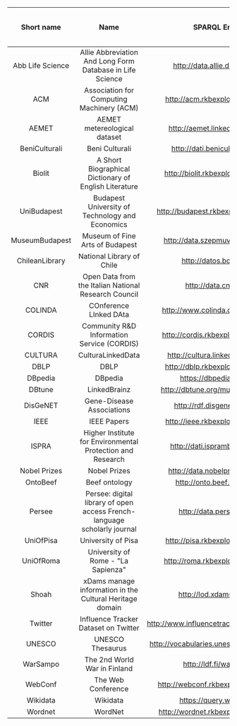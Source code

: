|   **Short name**   |                                  **Name**                                  |              **SPARQL Endpoint**              |     **Entities count** | **Entities label count** | **Properties count** | **Properties label count** | **Entities Label coverage** |  **Properties Label coverage**    |       **Entities Label Readability** |  **Properties Label Readability**    |      **Entities Label Uniqueness** |  **Properties Label Uniqueness** | **Virtual Assistant Readiness score**|
|:----------------:|:------------------------------------------------------------------------:|:-------------------------------------------:|--------------:|----------:|--------------:|----------:|--------------:|----------:|-----------:|----------:|----------:|----------:|------------:|
| Abb Life Science | Allie Abbreviation And Long Form Database in Life Science                | http://data.allie.dbcls.jp/sparql           |  1000057 |               676328 |        202 |                     21 |                  67.63% |                    10.40% |                     75.00% |                       98.00% |                    97.00% |                      99.00% |                            53.56% |
| ACM              | Association for Computing Machinery (ACM)                                | http://acm.rkbexplorer.com/sparql/          |    45077 |                39591 |        226 |                    101 |                  87.83% |                    44.69% |                     50.00% |                       40.00% |                    99.50% |                      99.00% |                            53.68% |
| AEMET            | AEMET metereological dataset                                             | http://aemet.linkeddata.es/sparql           |    10103 |                 9643 |         23 |                     23 |                  95.45% |                   100.00% |                      4.00% |                      100.00% |                    99.60% |                     100.00% |                            59.70% |
| BeniCulturali    | Beni Culturali                                                           | http://dati.beniculturali.it/sparql         |     5840 |                 1874 |        300 |                     56 |                  32.09% |                    18.67% |                     94.00% |                       99.00% |                    97.00% |                      95.00% |                            64.07% |
| Biolit           | A Short Biographical Dictionary of English Literature                    | http://biolit.rkbexplorer.com/sparql/       |     1741 |                    0 |         44 |                      8 |                  97.47% |                    18.18% |                     81.00% |                       95.00% |                    99.50% |                      95.00% |                            58.67% |
| UniBudapest      | Budapest University of Technology and Economics                          | http://budapest.rkbexplorer.com/sparql/     |     7872 |                  452 |         90 |                      0 |                   5.74% |                     0.00% |                      6.00% |                       61.00% |                    99.60% |                      91.60% |                            20.72% |
| MuseumBudapest   | Museum of Fine Arts of Budapest                                          | http://data.szepmuveszeti.hu/sparql         |    10218 |                  668 |        225 |                     28 |                   6.54% |                    12.44% |                     76.00% |                       98.00% |                    86.00% |                      98.00% |                            50.21% |
| ChileanLibrary   | National Library of Chile                                                | http://datos.bcn.cl/sparql                  |   100011 |                    0 |         32 |                      0 |                   0.00% |                     0.00% |                     28.00% |                      100.00% |                    47.00% |                      97.00% |                            20.60% |
| CNR              | Open Data from the Italian National Research Council                     | http://data.cnr.it/sparql                   |    10220 |                 9812 |        180 |                     40 |                  96.01% |                    22.22% |                      3.50% |                       99.00% |                    99.80% |                      95.00% |                            29.29% |
| COLINDA          | COnference LInked DAta                                                   | http://www.colinda.org/endpoint.php         |     8905 |                 8337 |         14 |                      0 |                  93.62% |                     0.00% |                     93.00% |                      100.00% |                    99.00% |                     100.00% |                            57.00% |
| CORDIS           | Community R&D Information Service (CORDIS)                               | http://cordis.rkbexplorer.com/sparql/       |   528851 |               417866 |        226 |                    101 |                  79.01% |                    44.69% |                     46.00% |                       43.00% |                    95.00% |                      99.00% |                            54.08% |
| CULTURA          | CulturaLinkedData                                                        | http://cultura.linkeddata.es/sparql         |    10103 |                 1223 |        354 |                    239 |                  12.11% |                    67.51% |                     96.00% |                       90.00% |                    94.00% |                      50.00% |                            50.84% |
| DBLP             | DBLP                                                                     | http://dblp.rkbexplorer.com/sparql/         |     3430 |                 3225 |        217 |                    106 |                  94.02% |                    48.85% |                     14.00% |                       48.00% |                    99.95% |                      98.60% |                            44.86% |
| DBpedia          | DBpedia                                                                  | https://dbpedia.org/sparql                  |    29260 |                29224 |       5000 |                   5000 |                  99.88% |                   100.00% |                     62.00% |                       86.00% |                    99.95% |                      99.96% |                            84.74% |
| DBtune           | LinkedBrainz                                                             | http://dbtune.org/musicbrainz/snorql/       |    48006 |                    0 |        381 |                      0 |                   0.00% |                     0.00% |                     55.00% |                       99.00% |                    86.00% |                      99.80% |                            39.20% |
| DisGeNET         | Gene-Disease Associations                                                | http://rdf.disgenet.org/sparql/             |   726614 |               600788 |        627 |                    157 |                  82.68% |                    25.04% |                     25.00% |                       84.00% |                    97.00% |                      97.00% |                            39.42% |
| IEEE             | IEEE Papers                                                              | http://ieee.rkbexplorer.com/sparql/         |    15430 |                10093 |         81 |                     16 |                  65.41% |                    19.75% |                     18.00% |                       81.00% |                    95.00% |                      92.00% |                            33.50% |
| ISPRA            | Higher Institute for Environmental Protection and Research               | http://dati.isprambiente.it/sparql          |    20330 |                 3444 |        288 |                    124 |                  16.94% |                    43.06% |                     72.00% |                       96.00% |                    95.80% |                      94.40% |                            54.46% |
| Nobel Prizes     | Nobel Prizes                                                             | http://data.nobelprize.org/snorql/          |    12329 |                12216 |         41 |                      5 |                  99.08% |                    12.20% |                     60.00% |                      100.00% |                    99.50% |                     100.00% |                            48.78% |
| OntoBeef         | Beef ontology                                                            | http://onto.beef.org.pl/sparql              |     3946 |                 2842 |         29 |                      0 |                  72.02% |                     0.00% |                     94.00% |                      100.00% |                    98.60% |                     100.00% |                            57.32% |
| Persee           | Persee: digital library of open access French-language scholarly journal | http://data.persee.fr/sparql                |    10161 |                  173 |        137 |                     35 |                   1.70% |                    25.55% |                     98.00% |                      100.00% |                    97.00% |                      99.30% |                            59.28% |
| UniOfPisa        | University of Pisa                                                       | http://pisa.rkbexplorer.com/sparql/         |     7948 |                  544 |         81 |                      0 |                   6.84% |                     0.00% |                      5.00% |                       69.00% |                    99.00% |                      91.00% |                            20.20% |
| UniOfRoma        | University of Rome - "La Sapienza"                                       | http://roma.rkbexplorer.com/sparql/         |     7594 |                  291 |         86 |                      0 |                   3.83% |                     0.00% |                      4.00% |                       65.00% |                    99.60% |                      91.00% |                            19.80% |
| Shoah            | xDams manage information in the Cultural Heritage domain                 | http://lod.xdams.org/sparql                 |    10369 |                 9629 |        579 |                     66 |                  92.86% |                    11.40% |                      4.00% |                       90.00% |                    99.00% |                      87.00% |                            23.56% |
| Twitter          | Influence Tracker Dataset on Twitter                                     | http://www.influencetracker.com:8890/sparql |  1048590 |                   14 |         37 |                      0 |                   0.00% |                     0.00% |                     84.00% |                      100.00% |                    85.00% |                     100.00% |                            50.60% |
| UNESCO           | UNESCO Thesaurus                                                         | http://vocabularies.unesco.org/sparql-form/ |    16282 |                11761 |         40 |                      0 |                  72.23% |                     0.00% |                     98.00% |                      100.00% |                    99.60% |                      95.00% |                            58.20% |
| WarSampo         | The 2nd World War in Finland                                             | http://ldf.fi/warsa/sparql                  |     7292 |                 1560 |        135 |                    135 |                  21.39% |                   100.00% |                     81.00% |                       89.00% |                    98.00% |                      89.00% |                            58.76% |
| WebConf          | The Web Conference                                                       | http://webconf.rkbexplorer.com/sparql/      |    21088 |                14850 |        145 |                      0 |                  70.42% |                     0.00% |                     56.00% |                       98.00% |                    96.00% |                      86.00% |                            39.60% |
| Wikidata         | Wikidata                                                                 | https://query.wikidata.org/                 |    29085 |                26667 |       6397 |                   6397 |                 100.00% |                   100.00% |                     91.00% |                       87.00% |                    99.00% |                     100.00% |                            94.60% |
| Wordnet          | WordNet                                                                  | http://wordnet.rkbexplorer.com/sparql/      |   463730 |               463505 |         75 |                      8 |                  99.95% |                    10.67% |                     94.00% |                       97.00% |                     1.00% |                      98.00% |                            42.07% |
